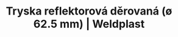 ---
Filename: "tryska-reflektorova-derovana-o-625-mm632"
Link: "file:/Users/vinayakpatel/Downloads/www.weldplast.cz/tryska-reflektorova-derovana-o-625-mm632"
product_name: "Tryska reflektorová děrovaná (ø 62.5 mm)ø 150 mm"
product_id: "Obj. číslo:107.335"
title: "Tryska reflektorová děrovaná (ø 62.5 mm) | Weldplast"
product_desc: ""
product_specs: ""
product_downloads: ""
href: ""
p_desc_2: ""
accessories: ""
similar_products: ""
---